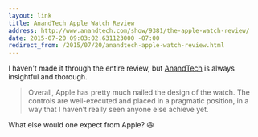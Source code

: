 ```yaml
---
layout: link
title: AnandTech Apple Watch Review
address: http://www.anandtech.com/show/9381/the-apple-watch-review/
date: 2015-07-20 09:03:02.631123000 -07:00
redirect_from: /2015/07/20/anandtech-apple-watch-review.html
---
```


I haven't made it through the entire review, but [AnandTech](http://www.anandtech.com) is always insightful and thorough.

> Overall, Apple has pretty much nailed the design of the watch. The controls are well-executed and placed in a pragmatic position, in a way that I haven’t really seen anyone else achieve yet.

What else would one expect from Apple? :laughing:
